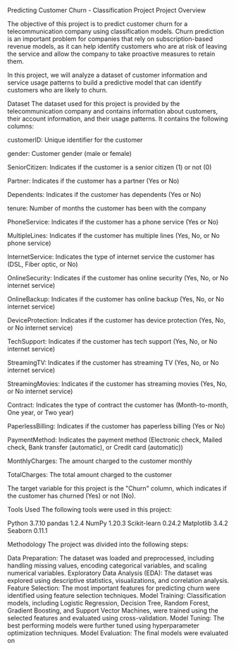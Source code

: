 Predicting Customer Churn - Classification Project
Project Overview

The objective of this project is to predict customer churn for a telecommunication company using classification models. Churn prediction is an important problem for companies that rely on subscription-based revenue models, as it can help identify customers who are at risk of leaving the service and allow the company to take proactive measures to retain them.

In this project, we will analyze a dataset of customer information and service usage patterns to build a predictive model that can identify customers who are likely to churn.

Dataset
The dataset used for this project is provided by the telecommunication company and contains information about customers, their account information, and their usage patterns. It contains the following columns:

customerID: Unique identifier for the customer

gender: Customer gender (male or female)

SeniorCitizen: Indicates if the customer is a senior citizen (1) or not (0)

Partner: Indicates if the customer has a partner (Yes or No)

Dependents: Indicates if the customer has dependents (Yes or No)

tenure: Number of months the customer has been with the company

PhoneService: Indicates if the customer has a phone service (Yes or No)

MultipleLines: Indicates if the customer has multiple lines (Yes, No, or No phone service)

InternetService: Indicates the type of internet service the customer has (DSL, Fiber optic, or No)

OnlineSecurity: Indicates if the customer has online security (Yes, No, or No internet service)

OnlineBackup: Indicates if the customer has online backup (Yes, No, or No internet service)

DeviceProtection: Indicates if the customer has device protection (Yes, No, or No internet service)

TechSupport: Indicates if the customer has tech support (Yes, No, or No internet service)

StreamingTV: Indicates if the customer has streaming TV (Yes, No, or No internet service)

StreamingMovies: Indicates if the customer has streaming movies (Yes, No, or No internet service)

Contract: Indicates the type of contract the customer has (Month-to-month, One year, or Two year)

PaperlessBilling: Indicates if the customer has paperless billing (Yes or No)

PaymentMethod: Indicates the payment method (Electronic check, Mailed check, Bank transfer (automatic), or Credit card (automatic))

MonthlyCharges: The amount charged to the customer monthly

TotalCharges: The total amount charged to the customer

The target variable for this project is the "Churn" column, which indicates if the customer has churned (Yes) or not (No).

Tools Used
The following tools were used in this project:

Python 3.7.10
pandas 1.2.4
NumPy 1.20.3
Scikit-learn 0.24.2
Matplotlib 3.4.2
Seaborn 0.11.1

Methodology
The project was divided into the following steps:

Data Preparation: The dataset was loaded and preprocessed, including handling missing values, encoding categorical variables, and scaling numerical variables.
Exploratory Data Analysis (EDA): The dataset was explored using descriptive statistics, visualizations, and correlation analysis.
Feature Selection: The most important features for predicting churn were identified using feature selection techniques.
Model Training: Classification models, including Logistic Regression, Decision Tree, Random Forest, Gradient Boosting, and Support Vector Machines, were trained using the selected features and evaluated using cross-validation.
Model Tuning: The best performing models were further tuned using hyperparameter optimization techniques.
Model Evaluation: The final models were evaluated on
